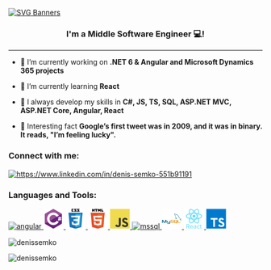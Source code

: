 [![SVG Banners](https://svg-banners.vercel.app/api?type=typeWriter&text1=Hi%20There%20👋%20I'm%20Denis%20Semko%20👨‍💻&width=960&height=100)](https://github.com/Akshay090/svg-banners)

<h3 align="center">I'm a Middle Software Engineer 💻!</h3>
<hr>

- 🔭 I’m currently working on **.NET 6 & Angular and Microsoft Dynamics 365 projects**

- 🌱 I’m currently learning **React**

- 💬 I always develop my skills in **C#, JS, TS, SQL, ASP.NET MVC, ASP.NET Core, Angular, React**

- 📄 Interesting fact **Google’s first tweet was in 2009, and it was in binary. It reads, "I’m feeling lucky".**

<h3 align="left">Connect with me:</h3>
<p align="left">
<a href="https://linkedin.com/in/https://www.linkedin.com/in/denis-semko-551b91191" target="blank"><img align="center" src="https://raw.githubusercontent.com/rahuldkjain/github-profile-readme-generator/master/src/images/icons/Social/linked-in-alt.svg" alt="https://www.linkedin.com/in/denis-semko-551b91191" height="30" width="40" /></a>
</p>

<h3 align="left">Languages and Tools:</h3>
<p align="left"> <a href="https://angular.io" target="_blank" rel="noreferrer"> <img src="https://angular.io/assets/images/logos/angular/angular.svg" alt="angular" width="40" height="40"/> </a> <a href="https://www.w3schools.com/cs/" target="_blank" rel="noreferrer"> <img src="https://raw.githubusercontent.com/devicons/devicon/master/icons/csharp/csharp-original.svg" alt="csharp" width="40" height="40"/> </a> <a href="https://www.w3schools.com/css/" target="_blank" rel="noreferrer"> <img src="https://raw.githubusercontent.com/devicons/devicon/master/icons/css3/css3-original-wordmark.svg" alt="css3" width="40" height="40"/> </a> <a href="https://www.w3.org/html/" target="_blank" rel="noreferrer"> <img src="https://raw.githubusercontent.com/devicons/devicon/master/icons/html5/html5-original-wordmark.svg" alt="html5" width="40" height="40"/> </a> <a href="https://developer.mozilla.org/en-US/docs/Web/JavaScript" target="_blank" rel="noreferrer"> <img src="https://raw.githubusercontent.com/devicons/devicon/master/icons/javascript/javascript-original.svg" alt="javascript" width="40" height="40"/> </a> <a href="https://www.microsoft.com/en-us/sql-server" target="_blank" rel="noreferrer"> <img src="https://www.svgrepo.com/show/303229/microsoft-sql-server-logo.svg" alt="mssql" width="40" height="40"/> </a> <a href="https://www.mysql.com/" target="_blank" rel="noreferrer"> <img src="https://raw.githubusercontent.com/devicons/devicon/master/icons/mysql/mysql-original-wordmark.svg" alt="mysql" width="40" height="40"/> </a> <a href="https://reactjs.org/" target="_blank" rel="noreferrer"> <img src="https://raw.githubusercontent.com/devicons/devicon/master/icons/react/react-original-wordmark.svg" alt="react" width="40" height="40"/> </a> <a href="https://www.typescriptlang.org/" target="_blank" rel="noreferrer"> <img src="https://raw.githubusercontent.com/devicons/devicon/master/icons/typescript/typescript-original.svg" alt="typescript" width="40" height="40"/> </a> </p>

<p><img align="center" src="https://github-readme-stats.vercel.app/api/top-langs?username=denissemko&show_icons=true&locale=en&layout=compact" alt="denissemko" /></p>

<p align="left"> <img src="https://komarev.com/ghpvc/?username=denissemko&label=Profile%20views&color=0e75b6&style=flat" alt="denissemko" /> </p>
